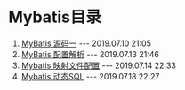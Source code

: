 Mybatis目录
====
1. [MyBatis 源码一](./doc/mybatis/Mybatis%20源码一简介.md)  --- 2019.07.10 21:05
2. [MyBatis 配置解析](./doc/mybatis/Mybatis%20源码二之配置解析.md)  --- 2019.07.13 21:46
3. [Mybatis 映射文件配置](./doc/mybatis/Mybatis%20映射文件配置.md)  --- 2019.07.14 22:33
4. [Mybatis 动态SQL](./doc/mybatis/Mybatis%20动态SQL.md)   --- 2019.07.18 22:27